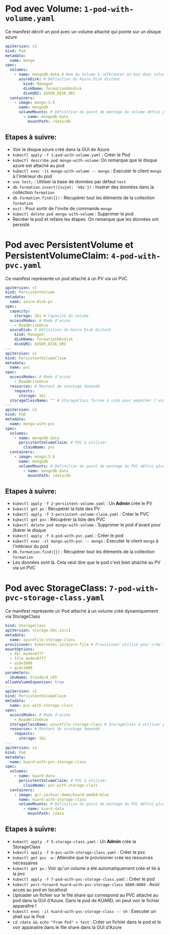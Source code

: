 # Pod avec Volume: `1-pod-with-volume.yaml`

Ce manifest décrit un pod avec un volume attaché qui pointe sur un disque azure

```yaml
apiVersion: v1
kind: Pod
metadata:
  name: mongo
spec:
  volumes:
    - name: mongodb-data # Nom du Volume à référencer en bas dans volumeMounts
      azureDisk: # Définition du Azure Disk distant
        kind: Managed
        diskName: formationk8sdisk
        diskURI: $USER_DISK_URI
  containers:
    - image: mongo:3.6
      name: mongodb
      volumeMounts: # Définition du point de montage du volume défini plus haut
        - name: mongodb-data
          mountPath: /data/db
```

## Etapes à suivre:

- Voir le disque azure créé dans la GUI de Azure
- `kubectl apply -f 1-pod-with-volume.yaml` : Créer le Pod
- `kubectl describe pod mongo-with-volume`: On remarque que le disque azure est attaché au pod
- `kubectl exec -it mongo-with-volume -- mongo` : Executer le client `mongo` à l'intérieur du pod
- `use test;` : Utiliser la base de données par défaut `test`
- `db.formation.insert({sujet: 'k8s'})` : Insérer des données dans la collection `formation`
- `db.formation.find({})` : Récupérer tout les éléments de la collection `formation`
- `exit` : Pour sortir de l'invite de commande `mongo`
- `kubectl delete pod mongo-with-volume` : Supprimer le pod
- Recréer le pod et refaire les étapes. On remarque que les données ont persisté.

# Pod avec PersistentVolume et PersistentVolumeClaim: `4-pod-with-pvc.yaml`

Ce manifest représente un pod attaché à un PV via un PVC

```yaml
apiVersion: v1
kind: PersistentVolume
metadata:
  name: azure-disk-pv
spec:
  capacity:
    storage: 2Gi # Capacité du volume
  accessModes: # Mode d'accès
    - ReadWriteOnce
  azureDisk: # Définition du Azure Disk distant
    kind: Managed
    diskName: formationk8sdisk
    diskURI: $USER_DISK_URI
---
apiVersion: v1
kind: PersistentVolumeClaim
metadata:
  name: pvc
spec:
  accessModes: # Mode d'accès
    - ReadWriteOnce
  resources: # Montant de stockage demandé
    requests:
      storage: 1Gi
  storageClassName: "" # StorageClass forcée à vide pour empêcher l'assignation de celle par défaut
---
apiVersion: v1
kind: Pod
metadata:
  name: mongo-with-pvc
spec:
  volumes:
    - name: mongodb-data
      persistentVolumeClaim: # PVC à utiliser
        claimName: pvc
  containers:
    - image: mongo:3.6
      name: mongodb
      volumeMounts: # Définition du point de montage du PVC défini plus haut
        - name: mongodb-data
          mountPath: /data/db
```

## Etapes à suivre:

- `kubectl apply -f 2-persistent-volume.yaml` : Un **Admin** crée le PV
- `kubectl get pv` : Récupérer la liste des PV
- `kubectl apply -f 3-persistent-volume-claim.yaml` : Créer le PVC
- `kubectl get pvc` : Récupérer la liste des PVC
- `kubectl delete pod mongo-with-volume` : Supprimer le pod d'avant pour libérer le disque
- `kubectl apply -f 4-pod-with-pvc.yaml` : Créer le pod
- `kubectl exec -it mongo-with-pvc -- mongo` : Executer le client `mongo` à l'intérieur du pod
- `db.formation.find({})` : Récupérer tout les éléments de la collection `formation`
- Les données sont là. Cela veut dire que le pod c'est bien attaché au PV via un PVC

# Pod avec StorageClass: `7-pod-with-pvc-storage-class.yaml`

Ce manifest représente un Pod attaché à un volume créé dynamiquement via StorageClass

```yaml
kind: StorageClass
apiVersion: storage.k8s.io/v1
metadata:
  name: azurefile-storage-class
provisioner: kubernetes.io/azure-file # Provisioner utilisé pour crée la resource distante
mountOptions:
  - dir_mode=0777
  - file_mode=0777
  - uid=1000
  - gid=1000
parameters:
  skuName: Standard_LRS
allowVolumeExpansion: true
---
apiVersion: v1
kind: PersistentVolumeClaim
metadata:
  name: pvc-with-storage-class
spec:
  accessModes: # Mode d'accès
    - ReadWriteOnce
  storageClassName: azurefile-storage-class # StorageClass à utiliser pour demander du stockage sur Azure
  resources: # Montant de stockage demandé
    requests:
      storage: 1Gi
---
apiVersion: v1
kind: Pod
metadata:
  name: kuard-with-pvc-storage-class
spec:
  volumes:
    - name: kuard-data
      persistentVolumeClaim: # PVC à utiliser
        claimName: pvc-with-storage-class
  containers:
    - image: gcr.io/kuar-demo/kuard-amd64:blue
      name: kuard-with-storage-class
      volumeMounts: # Définition du point de montage du PVC défini plus haut
        - name: kuard-data
          mountPath: /data
```

## Etapes à suivre:

- `kubectl apply -f 5-storage-class.yaml` : Un **Admin** crée la StorageClass
- `kubectl apply -f 6-pvc-with-storage-class.yaml` : Créer le pvc
- `kubectl get pvc -w` : Attendre que le provisioner crée les resources nécessaires
- `kubectl get pv` : Voir qu'un volume a été automatiquement crée et lié à la pvc
- `kubectl apply -f 7-pod-with-pvc-storage-class.yaml` : Créer le pod
- `kubectl port-forward kuard-with-pvc-storage-class 8080:8080` : Avoir acces au pod en localhost
- Uploader un fichier sur le file share qui correspond au PVC attaché au pod dans la GUI d'Azure. Dans le pod de KUARD, on peut voir le fichier apparaître !
- `kubectl exec -it kuard-with-pvc-storage-class -- sh` : Executer un shell sur le Pod
- `cd /data && echo "From Pod" > test` : Créer un fichier dans le pod et le voir apparaitre dans le file share dans la GUI d'Azure

